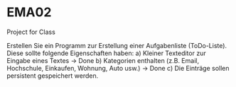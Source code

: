 # EMA02
Project for Class

Erstellen Sie ein Programm zur Erstellung einer Aufgabenliste (ToDo-Liste). Diese sollte folgende Eigenschaften haben:
a) Kleiner Texteditor zur Eingabe eines Textes -> Done
b) Kategorien enthalten (z.B. Email, Hochschule, Einkaufen, Wohnung, Auto usw.) -> Done
c) Die Einträge sollen persistent gespeichert werden.
